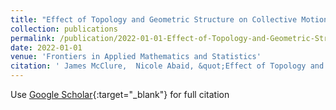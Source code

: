 ```yaml
---
title: "Effect of Topology and Geometric Structure on Collective Motion in the Vicsek Model"
collection: publications
permalink: /publication/2022-01-01-Effect-of-Topology-and-Geometric-Structure-on-Collective-Motion-in-the-Vicsek-Model
date: 2022-01-01
venue: 'Frontiers in Applied Mathematics and Statistics'
citation: ' James McClure,  Nicole Abaid, &quot;Effect of Topology and Geometric Structure on Collective Motion in the Vicsek Model.&quot; Frontiers in Applied Mathematics and Statistics, 2022.'
---
```

Use [Google Scholar](https://scholar.google.com/scholar?q=Effect+of+Topology+and+Geometric+Structure+on+Collective+Motion+in+the+Vicsek+Model){:target="_blank"} for full citation